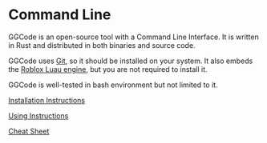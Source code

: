# Command Line

GGCode is an open-source tool with a Command Line Interface. It is written in Rust and distributed in both binaries and source code.

GGCode uses [Git](https://git-scm.com/), so it should be installed on your system. It also embeds the [Roblox Luau engine](https://luau-lang.org/), but you are not required to install it.

GGCode is well-tested in bash environment but not limited to it.

[Installation Instructions](./application/INSTALLATION.md)

[Using Instructions](./application/USING.md)

[Cheat Sheet](./application/CHEATSHEET.md)
